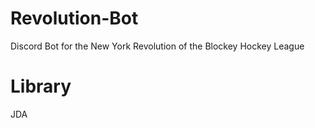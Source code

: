 # Revolution-Bot
Discord Bot for the New York Revolution of the Blockey Hockey League

# Library
JDA

